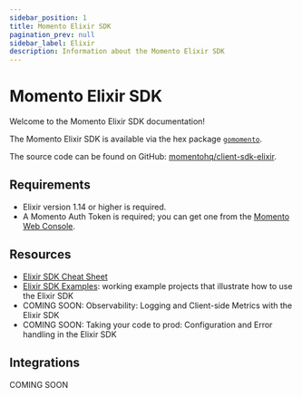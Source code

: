 ```yaml
---
sidebar_position: 1
title: Momento Elixir SDK
pagination_prev: null
sidebar_label: Elixir
description: Information about the Momento Elixir SDK
---
```


# Momento Elixir SDK

Welcome to the Momento Elixir SDK documentation!

The Momento Elixir SDK is available via the hex package [`gomomento`](https://hex.pm/packages/gomomento).

The source code can be found on GitHub: [momentohq/client-sdk-elixir](https://github.com/momentohq/client-sdk-elixir).

## Requirements

- Elixir version 1.14 or higher is required.
- A Momento Auth Token is required; you can get one from the [Momento Web Console](https://console.gomomento.com/).

## Resources

- [Elixir SDK Cheat Sheet](./cheat-sheet.mdx)
- [Elixir SDK Examples](https://github.com/momentohq/client-sdk-elixir/blob/main/examples/README.md): working example projects that illustrate how to use the Elixir SDK
- COMING SOON: Observability: Logging and Client-side Metrics with the Elixir SDK
- COMING SOON: Taking your code to prod: Configuration and Error handling in the Elixir SDK

## Integrations

COMING SOON

